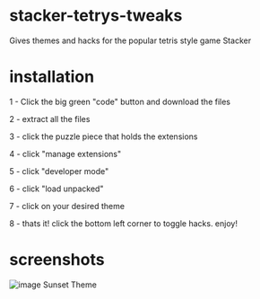 # stacker-tetrys-tweaks
Gives themes and hacks for the popular tetris style game Stacker

# installation
1 - Click the big green "code" button and download the files

2 - extract all the files

3 - click the puzzle piece that holds the extensions

4 - click "manage extensions"

5 - click "developer mode"

6 - click "load unpacked"

7 - click on your desired theme

8 - thats it! click the bottom left corner to toggle hacks. enjoy!

# screenshots
![image](https://github.com/user-attachments/assets/ca72028e-b5a5-4629-9189-01c235fca79d)
Sunset Theme
